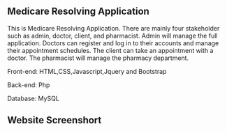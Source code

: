 ## Medicare Resolving Application

This is Medicare Resolving Application. There are mainly four stakeholder such as admin, doctor, client, and pharmacist. Admin will manage the full application. Doctors can register and log in to their accounts and manage their appointment schedules. 
The client can take an appointment with a doctor. The pharmacist will manage the pharmacy department.


Front-end: HTML,CSS,Javascript,Jquery and Bootstrap

Back-end: Php

Database: MySQL


## Website Screenshort

